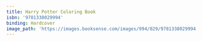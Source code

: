```yaml
---
title: Harry Potter Coloring Book
isbn: '9781338029994'
binding: Hardcover
image_path: 'https://images.booksense.com/images/994/029/9781338029994.jpg'
---
```


